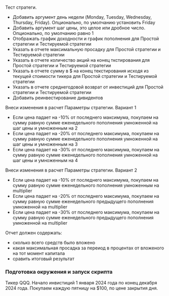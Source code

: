 
Тест стратеги.

- Добавить аргумент день недели (Monday, Tuesday, Wednesday, Thursday, Friday). Опционально, по умолчанию установить Friday
- Добавить аргумент шаг цены, это целое или дробное число. Опционально, по умолчанию равно 1
- Отображать график доходности и график пополнения для Простой стратегии и Тестируемой стратегии
- Указать в отчете максимальную просадку для Простой стратегии и Тестируемой стратегии
- Указать в отчете количество акций на конец ткстирования для Простой стратегии и Тестируемой стратегии
- Указать в отчете cумму в $ на конец текстирования исходя из текущей стоимости тикера для Простой стратегии и Тестируемой стратегии
- Указать в отчете среднегодовой возврат от инвестиций для Простой стратегии и Тестируемой стратегии
- Добавить реинвестирование дивидентов

Внеси изменения в расчет Параметры стратегии. Вариант 1
- Если цена падает на -10% от последнего максимума, покупаем на сумму равную сумме еженедельного пополнения умноженной на шаг цены и умноженным на 2
- Если цена падает на -20% от последнего максимума, покупаем на сумму равную сумме еженедельного пополнения умноженной на шаг цены и умноженным на 3
- Если цена падает на -30% от последнего максимума, покупаем на сумму равную сумме еженедельного пополнения умноженной на шаг цены и умноженным на 4

Внеси изменения в расчет Параметры стратегии. Вариант 2
- Если цена падает на -10% от последнего максимума, покупаем на сумму равную сумме еженедельного пополнения умноженным на multiplier
- Если цена падает на -20% от последнего максимума, покупаем на сумму равную сумме еженедельного предыдущего пополнения умноженной на multiplier
- Если цена падает на -30% от последнего максимума, покупаем на сумму равную сумме еженедельного предыдущего пополнения умноженной на multiplier

Отчет должен содержать:
- сколько всего средств было вложено
- какая максимальная просадка за переиод в процентах от вложеного на тот момент капитала
- сравить итоговый результат

### Подготовка окружения и запуск скрипта

Тикер QQQ. Начало инвистиций 1 января 2024 года по конец декабря 2024 года.
Покупаем каждую пятницу на $100, по цене закрытия дня.

